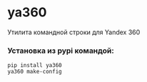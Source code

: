 # ya360
Утилита командной строки для Yandex 360

### Установка из pypi командой:
```
pip install ya360
ya360 make-config
```
